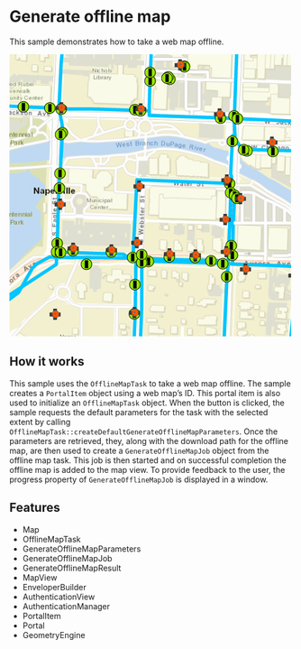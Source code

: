 # Generate offline map

This sample demonstrates how to take a web map offline.

![](screenshot.png)

## How it works
This sample uses the `OfflineMapTask` to take a web map offline. The sample creates a `PortalItem` object using a web map’s ID. This portal item is also used to initialize an `OfflineMapTask` object. When the button is clicked, the sample requests the default parameters for the task with the selected extent by calling `OfflineMapTask::createDefaultGenerateOfflineMapParameters`. Once the parameters are retrieved, they, along with the download path for the offline map, are then used to create a `GenerateOfflineMapJob` object from the offline map task. This job is then started and on successful completion the offline map is added to the map view. To provide feedback to the user, the progress property of `GenerateOfflineMapJob` is displayed in a window.

## Features
- Map
- OfflineMapTask
- GenerateOfflineMapParameters
- GenerateOfflineMapJob
- GenerateOfflineMapResult
- MapView
- EnveloperBuilder
- AuthenticationView
- AuthenticationManager
- PortalItem
- Portal
- GeometryEngine
